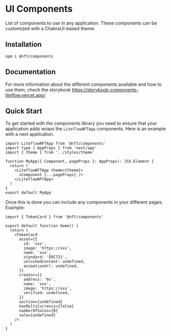# UI Components

List of components to use in any application. These components can be customized with a ChakraUI-based theme.

## Installation

```
npm i @nft/components
```

## Documentation

For more information about the different components available and how to use them, check the storybook https://storybook-components-liteflow.vercel.app/

## Quick Start

To get started with the components library you need to ensure that your application adds wraps the `LiteflowNFTApp` components.
Here is an example with a next application.

```tsx
import LiteflowNFTApp from '@nft/components'
import type { AppProps } from 'next/app'
import { theme } from '../styles/theme'

function MyApp({ Component, pageProps }: AppProps): JSX.Element {
  return (
    <LiteflowNFTApp theme={theme}>
      <Component {...pageProps} />
    </LiteflowNFTApp>
  )
}
export default MyApp
```

Once this is done you can include any components in your different pages.
Example:

```tsx
import { TokenCard } from '@nft/components'

export default function Home() {
  return (
    <TokenCard
      asset={{
        id: 'xxx',
        image: 'https://xxx',
        name: 'xxx',
        standard: 'ERC721',
        unlockedContent: undefined,
        animationUrl: undefined,
      }}
      creator={{
        address: '0x',
        name: 'xxx',
        image: 'https://xxx',
        verified: undefined,
      }}
      auction={undefined}
      hasMultiCurrency={false}
      numberOfSales={0}
      sale={undefined}
    />
  )
}
```
